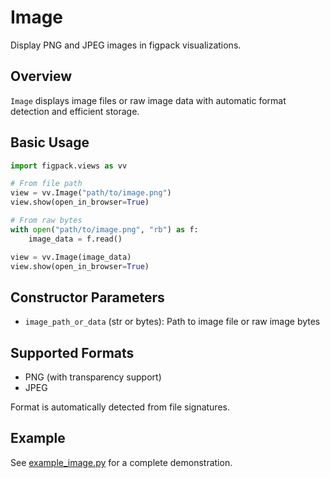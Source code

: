 # Image

Display PNG and JPEG images in figpack visualizations.

## Overview

`Image` displays image files or raw image data with automatic format detection and efficient storage.

## Basic Usage

```python
import figpack.views as vv

# From file path
view = vv.Image("path/to/image.png")
view.show(open_in_browser=True)

# From raw bytes
with open("path/to/image.png", "rb") as f:
    image_data = f.read()

view = vv.Image(image_data)
view.show(open_in_browser=True)
```

## Constructor Parameters

- `image_path_or_data` (str or bytes): Path to image file or raw image bytes

## Supported Formats

- PNG (with transparency support)
- JPEG

Format is automatically detected from file signatures.

## Example

See [example_image.py](../examples/example_image.py) for a complete demonstration.
